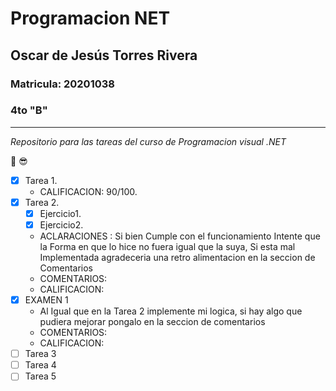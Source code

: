 # Programacion NET
## Oscar de Jesús Torres Rivera
### Matricula: 20201038
### 4to "B"

---
_Repositorio para las tareas del curso de Programacion visual .NET_

:cowboy_hat_face: :sunglasses:

- [x] Tarea 1.
  - CALIFICACION: 90/100. 
- [x] Tarea 2.
  - [x] Ejercicio1.
  - [x] Ejercicio2.
  - ACLARACIONES : Si bien Cumple con el funcionamiento Intente que la Forma en que lo hice no fuera igual que la suya, Si esta mal Implementada agradeceria una retro alimentacion en la seccion de Comentarios
  - COMENTARIOS: 
  - CALIFICACION:
- [x] EXAMEN 1 
  - Al Igual que en la Tarea 2 implemente mi logica, si hay algo que pudiera mejorar pongalo en la seccion de comentarios
  - COMENTARIOS:
  - CALIFICACION: 
- [ ] Tarea 3
- [ ] Tarea 4
- [ ] Tarea 5
